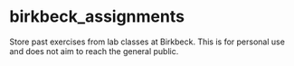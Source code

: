 # birkbeck_assignments
Store past exercises from lab classes at Birkbeck.
This is for personal use and does not aim to reach the general public.
